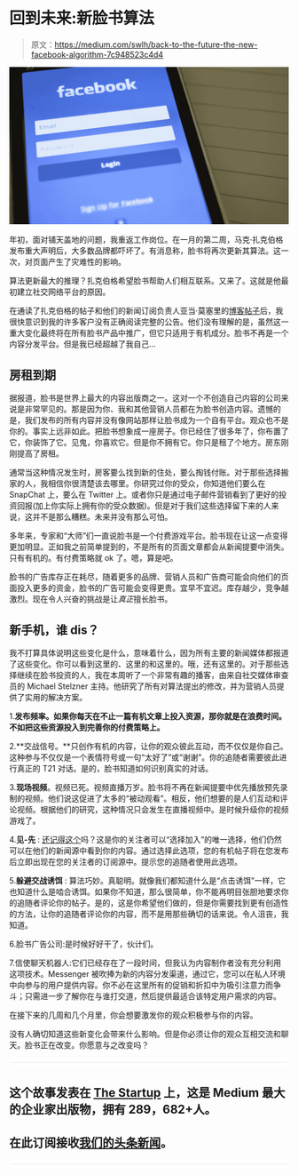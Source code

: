 # 回到未来:新脸书算法

> 原文：<https://medium.com/swlh/back-to-the-future-the-new-facebook-algorithm-7c948523c4d4>

![](img/ede535797db3506472d85f1a324a327c.png)

年初，面对铺天盖地的问题，我重返工作岗位。在一月的第二周，马克·扎克伯格发布重大声明后，大多数品牌都吓坏了。有消息称，脸书将再次更新其算法。这一次，对页面产生了灾难性的影响。

算法更新最大的推理？扎克伯格希望脸书帮助人们相互联系。又来了。这就是他最初建立社交网络平台的原因。

在通读了扎克伯格的帖子和他们的新闻订阅负责人亚当·莫塞里的[博客帖子](https://newsroom.fb.com/news/2018/01/news-feed-fyi-bringing-people-closer-together/)后，我很快意识到我的许多客户没有正确阅读完整的公告。他们没有理解的是，虽然这一重大变化最终将在所有脸书产品中推广，但它只适用于有机成分。脸书不再是一个内容分发平台。但是我已经超越了我自己…

## **房租到期**

据报道，脸书是世界上最大的内容出版商之一。这对一个不创造自己内容的公司来说是非常罕见的。那是因为你、我和其他营销人员都在为脸书创造内容。遗憾的是，我们发布的所有内容并没有像网站那样让脸书成为一个自有平台。观众也不是你的。事实上远非如此。把脸书想象成一座房子。你已经住了很多年了，你布置了它，你装饰了它。见鬼，你喜欢它。但是你不拥有它。你只是租了个地方。房东刚刚提高了房租。

通常当这种情况发生时，房客要么找到新的住处，要么掏钱付账。对于那些选择搬家的人，我相信你很清楚该去哪里。你研究过你的受众，你知道他们要么在 SnapChat 上，要么在 Twitter 上。或者你只是通过电子邮件营销看到了更好的投资回报(加上你实际上拥有你的受众数据)。但是对于我们这些选择留下来的人来说，这并不是那么糟糕。未来并没有那么可怕。

多年来，专家和“大师”们一直说脸书是一个付费游戏平台。脸书现在让这一点变得更加明显。正如我之前简单提到的，不是所有的页面文章都会从新闻提要中消失。只有有机的。有付费策略就 ok 了。嗯，算是吧。

脸书的广告库存正在耗尽，随着更多的品牌、营销人员和广告商可能会向他们的页面投入更多的资金，脸书的广告可能会变得更贵。宜早不宜迟。库存越少，竞争越激烈。现在令人兴奋的挑战是让*真正*擅长脸书。

## **新手机，谁 dis？**

我不打算具体说明这些变化是什么，意味着什么，因为所有主要的新闻媒体都报道了这些变化。你可以看到这里的、这里的和这里的。哦，还有这里的。对于那些选择继续在脸书投资的人，我在本周听了一个非常有趣的播客，由来自社交媒体审查员的 Michael Stelzner 主持。他研究了所有对算法提出的修改，并为营销人员提供了实用的解决方案。

1.**发布频率。如果你每天在不止一篇有机文章上投入资源，那你就是在浪费时间。不如把这些资源投入到完善你的付费策略上。**

2.**交战信号。**只创作有机的内容，让你的观众彼此互动，而不仅仅是你自己。这种参与不仅仅是一个表情符号或一句“太好了”或“谢谢”。你的追随者需要彼此进行真正的 T21 对话。是的，脸书知道如何识别真实的对话。

3.**现场视频**。视频已死。视频直播万岁。脸书将不再在新闻提要中优先播放预先录制的视频。他们说这促进了太多的“被动观看”。相反，他们想要的是人们互动和评论视频。根据他们的研究，这种情况只会发生在直播视频中。是时候升级你的视频游戏了。

4.**见-先** : [还记得这个](https://www.facebook.com/help/1188278037864643?helpref=faq_content)吗？这是你的关注者可以“选择加入”的唯一选择，他们仍然可以在他们的新闻源中看到你的内容。通过选择此选项，您的有机帖子将在您发布后立即出现在您的关注者的订阅源中。提示您的追随者使用此选项。

5.**躲避交战诱饵** : 算法巧妙。真聪明。就像我们都知道什么是“点击诱饵”一样，它也知道什么是啮合诱饵。如果你不知道，那么很简单，你不能再明目张胆地要求你的追随者评论你的帖子。是的，这是你希望他们做的，但是你需要找到更有创造性的方法，让你的追随者评论你的内容，而不是用那些确切的话来说。令人沮丧，我知道。

6.脸书广告公司:是时候好好干了，伙计们。

7.信使聊天机器人:它们已经存在了一段时间，但我认为内容制作者没有充分利用这项技术。Messenger 被吹捧为新的内容分发渠道，通过它，您可以在私人环境中向参与的用户提供内容。你不必在这里所有的促销和折扣中为吸引注意力而争斗；只需进一步了解你在与谁打交道，然后提供最适合该特定用户需求的内容。

在接下来的几周和几个月里，你会想要激发你的观众积极参与你的内容。

没有人确切知道这些新变化会带来什么影响。但是你必须让你的观众互相交流和聊天。脸书正在改变。你愿意与之改变吗？

![](img/731acf26f5d44fdc58d99a6388fe935d.png)

## 这个故事发表在 [The Startup](https://medium.com/swlh) 上，这是 Medium 最大的企业家出版物，拥有 289，682+人。

## 在此订阅接收[我们的头条新闻](http://growthsupply.com/the-startup-newsletter/)。

![](img/731acf26f5d44fdc58d99a6388fe935d.png)